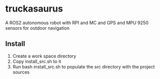 # truckasaurus
A ROS2 autonomous robot with RPI and MC and GPS and MPU 9250 sensors for outdoor navigation

## Install
1. Create a work space directory
2. Copy install_src.sh to it
3. Run bash install_src.sh to populate the src directory with the project sources
